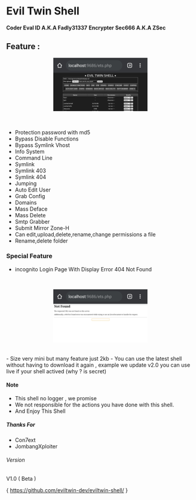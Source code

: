 # Evil Twin Shell

**Coder Eval ID A.K.A Fadly31337**
**Encrypter Sec666 A.K.A ZSec**

## Feature :
 
 <p align="center">
 <img width="50%" src="images/20200418_014024.jpg"/>
 </p><br>
 
- Protection password with md5
- Bypass Disable Functions
- Bypass Symlink Vhost
- Info System
- Command Line
- Symlink
- Symlink 403
- Symlink 404
- Jumping
- Auto Edit User
- Grab Config
- Domains
- Mass Deface
- Mass Delete
- Smtp Grabber
- Submit Mirror Zone-H
- Can edit,upload,delete,rename,change permissions a file
- Rename,delete folder

### Special Feature

- incognito Login Page With Display Error 404 Not Found
<br>
<p align="center">
<img width="50%" src="images/20200418_014046.jpg"/>
</p><br>
- Size very mini but many feature just 2kb
- You can use the latest shell without having to download it again , example we update v2.0 you can use live if your shell actived (why ? is secret)

#### Note

- This shell no logger , we promise
- We not responsible for the actions you have done with this shell.
- And Enjoy This Shell

##### Thanks For

- Con7ext
- JombangXploiter

###### Version

V1.0 ( Beta )

{ https://github.com/eviltwin-dev/eviltwin-shell/ }
